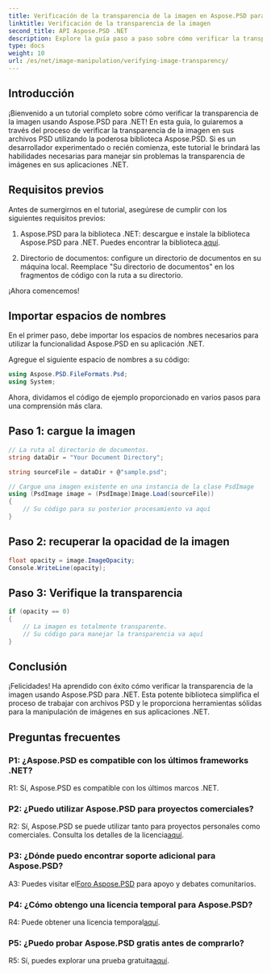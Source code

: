 ```yaml
---
title: Verificación de la transparencia de la imagen en Aspose.PSD para .NET
linktitle: Verificación de la transparencia de la imagen
second_title: API Aspose.PSD .NET
description: Explore la guía paso a paso sobre cómo verificar la transparencia de la imagen en Aspose.PSD para .NET.
type: docs
weight: 10
url: /es/net/image-manipulation/verifying-image-transparency/
---
```

## Introducción

¡Bienvenido a un tutorial completo sobre cómo verificar la transparencia de la imagen usando Aspose.PSD para .NET! En esta guía, lo guiaremos a través del proceso de verificar la transparencia de la imagen en sus archivos PSD utilizando la poderosa biblioteca Aspose.PSD. Si es un desarrollador experimentado o recién comienza, este tutorial le brindará las habilidades necesarias para manejar sin problemas la transparencia de imágenes en sus aplicaciones .NET.

## Requisitos previos

Antes de sumergirnos en el tutorial, asegúrese de cumplir con los siguientes requisitos previos:

1.  Aspose.PSD para la biblioteca .NET: descargue e instale la biblioteca Aspose.PSD para .NET. Puedes encontrar la biblioteca.[aquí](https://releases.aspose.com/psd/net/).

2. Directorio de documentos: configure un directorio de documentos en su máquina local. Reemplace "Su directorio de documentos" en los fragmentos de código con la ruta a su directorio.

¡Ahora comencemos!

## Importar espacios de nombres

En el primer paso, debe importar los espacios de nombres necesarios para utilizar la funcionalidad Aspose.PSD en su aplicación .NET.

Agregue el siguiente espacio de nombres a su código:

```csharp
using Aspose.PSD.FileFormats.Psd;
using System;
```

Ahora, dividamos el código de ejemplo proporcionado en varios pasos para una comprensión más clara.

## Paso 1: cargue la imagen

```csharp
// La ruta al directorio de documentos.
string dataDir = "Your Document Directory";

string sourceFile = dataDir + @"sample.psd";

// Cargue una imagen existente en una instancia de la clase PsdImage
using (PsdImage image = (PsdImage)Image.Load(sourceFile))
{
    // Su código para su posterior procesamiento va aquí
}
```

## Paso 2: recuperar la opacidad de la imagen

```csharp
float opacity = image.ImageOpacity;
Console.WriteLine(opacity);
```

## Paso 3: Verifique la transparencia

```csharp
if (opacity == 0)
{
    // La imagen es totalmente transparente.
    // Su código para manejar la transparencia va aquí
}
```

## Conclusión

¡Felicidades! Ha aprendido con éxito cómo verificar la transparencia de la imagen usando Aspose.PSD para .NET. Esta potente biblioteca simplifica el proceso de trabajar con archivos PSD y le proporciona herramientas sólidas para la manipulación de imágenes en sus aplicaciones .NET.

## Preguntas frecuentes

### P1: ¿Aspose.PSD es compatible con los últimos frameworks .NET?

R1: Sí, Aspose.PSD es compatible con los últimos marcos .NET.

### P2: ¿Puedo utilizar Aspose.PSD para proyectos comerciales?

 R2: Sí, Aspose.PSD se puede utilizar tanto para proyectos personales como comerciales. Consulta los detalles de la licencia[aquí](https://purchase.aspose.com/buy).

### P3: ¿Dónde puedo encontrar soporte adicional para Aspose.PSD?

 A3: Puedes visitar el[Foro Aspose.PSD](https://forum.aspose.com/c/psd/34) para apoyo y debates comunitarios.

### P4: ¿Cómo obtengo una licencia temporal para Aspose.PSD?

 R4: Puede obtener una licencia temporal[aquí](https://purchase.aspose.com/temporary-license/).

### P5: ¿Puedo probar Aspose.PSD gratis antes de comprarlo?

R5: Sí, puedes explorar una prueba gratuita[aquí](https://releases.aspose.com/).